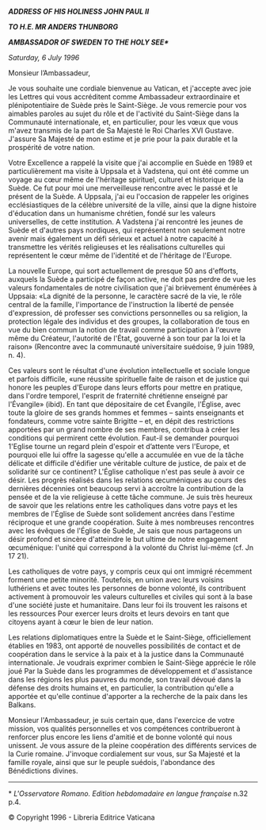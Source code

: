***ADDRESS OF HIS HOLINESS JOHN PAUL II***

***TO H.E. MR ANDERS THUNBORG***

***AMBASSADOR OF SWEDEN TO THE HOLY SEE\****

*Saturday, 6 July 1996*

Monsieur l’Ambassadeur,

Je vous souhaite une cordiale bienvenue au Vatican, et j'accepte avec joie les Lettres qui vous accréditent comme Ambassadeur extraordinaire et plénipotentiaire de Suède près le Saint-Siège. Je vous remercie pour vos aimables paroles au sujet du rôle et de l'activité du Saint-Siège dans la Communauté internationale, et, en particulier, pour les vœux que vous m'avez transmis de la part de Sa Majesté le Roi Charles XVI Gustave. J'assure Sa Majesté de mon estime et je prie pour la paix durable et la prospérité de votre nation.

Votre Excellence a rappelé la visite que j'ai accomplie en Suède en 1989 et particulièrement ma visite à Uppsala et à Vadstena, qui ont été comme un voyage au cœur même de l'héritage spirituel, culturel et historique de la Suède. Ce fut pour moi une merveilleuse rencontre avec le passé et le présent de la Suède. A Uppsala, j'ai eu l'occasion de rappeler les origines ecclésiastiques de la célèbre université de la ville, ainsi que la digne histoire d'éducation dans un humanisme chrétien, fondé sur les valeurs universelles, de cette institution. A Vadstena j'ai rencontré les jeunes de Suède et d'autres pays nordiques, qui représentent non seulement notre avenir mais également un défi sérieux et actuel à notre capacité à transmettre les vérités religieuses et les réalisations culturelles qui représentent le cœur même de l'identité et de l'héritage de l'Europe.

La nouvelle Europe, qui sort actuellement de presque 50 ans d'efforts, auxquels la Suède a participé de façon active, ne doit pas perdre de vue les valeurs fondamentales de notre civilisation que j'ai brièvement énumérées à Uppsaia: «La dignité de la personne, le caractère sacré de la vie, le rôle central de la famille, l'importance de l'instruction la liberté de pensée d'expression, dé professer ses convictions personnelles ou sa religion, la protection légale des individus et des groupes, la collaboration de tous en vue du bien commun la notion de travail comme participation à l'œuvre même du Créateur, l'autorité de l'État, gouverné à son tour par la loi et la raison» (Rencontre avec la communauté universitaire suédoise, 9 juin 1989, n. 4).

Ces valeurs sont le résultat d'une évolution intellectuelle et sociale longue et parfois difficile, «une réussite spirituelle faite de raison et de justice qui honore les peuples d'Europe dans leurs efforts pour mettre en pratique, dans l'ordre temporel, l'esprit de fraternité chrétienne enseigné par l'Évangile» (ibid). En tant que dépositaire de cet Évangile, l'Église, avec toute la gloire de ses grands hommes et femmes – saints enseignants et fondateurs, comme votre sainte Brigitte – et, en dépit des restrictions apportées par un grand nombre de ses membres, contribua à créer les conditions qui permirent cette évolution. Faut-il se demander pourquoi 1'Eglise tourne un regard plein d'espoir et d’attente vers l'Europe, et pourquoi elle lui offre la sagesse qu'elle a accumulée en vue de la tâche délicate et difficile d'édifier une véritable culture de justice, de paix et de solidarité sur ce continent? L'Église catholique n'est pas seule à avoir ce désir. Les progrès réalisés dans les relations œcuméniques au cours des dernières décennies ont beaucoup servi à accroître la contribution de la pensée et de la vie religieuse à cette tâche commune. Je suis très heureux de savoir que les relations entre les catholiques dans votre pays et les membres de l'Église de Suède sont solidement ancrées dans l'estime réciproque et une grande coopération. Suite à mes nombreuses rencontres avec les évêques de l'Église de Suède, Je sais que nous partageons un désir profond et sincère d'atteindre le but ultime de notre engagement œcuménique: l'unité qui correspond à la volonté du Christ lui-même (cf. Jn 17 21).

Les catholiques de votre pays, y compris ceux qui ont immigré récemment forment une petite minorité. Toutefois, en union avec leurs voisins luthériens et avec toutes les personnes de bonne volonté, ils contribuent activement à promouvoir les valeurs culturelles et civiles qui sont à la base d'une société juste et humanitaire. Dans leur foi ils trouvent les raisons et les ressources Pour exercer leurs droits et leurs devoirs en tant que citoyens ayant à cœur le bien de leur nation.

Les relations diplomatiques entre la Suède et le Saint-Siège, officiellement établies en 1983, ont apporté de nouvelles possibilités de contact et de coopération dans le service à la paix et à la justice dans la Communauté internationale. Je voudrais exprimer combien le Saint-Siège apprécie le rôle joué Par la Suède dans les programmes de développement et d'assistance dans les régions les plus pauvres du monde, son travail dévoué dans la défense des droits humains et, en particulier, la contribution qu'elle a apportée et qu'elle continue d'apporter a la recherche de la paix dans les Balkans.

Monsieur l'Ambassadeur, je suis certain que, dans l'exercice de votre mission, vos qualités personnelles et vos compétences contribueront à renforcer plus encore les liens d'amitié et de bonne volonté qui nous unissent. Je vous assure de la pleine coopération des différents services de la Curie romaine. J'invoque cordialement sur vous, sur Sa Majesté et la famille royale, ainsi que sur le peuple suédois, l'abondance des Bénédictions divines.

* * *

\* *L'Osservatore Romano. Edition hebdomadaire en langue française* n.32 p.4.

© Copyright 1996 - Libreria Editrice Vaticana
